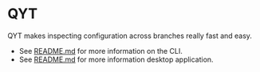 # QYT

QYT makes inspecting configuration across branches really fast and easy.

- See [README.md](cmd/qyt/README.md) for more information on the CLI.
- See [README.md](cmd/qyt-fyne/README.md) for more information desktop application.